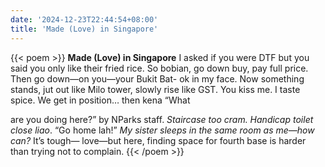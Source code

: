 ```yaml
---
date: '2024-12-23T22:44:54+08:00'
title: 'Made (Love) in Singapore'
---
```


{{< poem >}}
__Made (Love) in Singapore__
I asked if you were DTF but
you said you only like their fried rice.
So bobian, go down buy, pay full price.
Then go down—on you—your Bukit Bat-
ok in my face. Now something stands, jut
out like Milo tower, slowly rise
like GST. You kiss me. I taste spice.
We get in position… then kena “What

are you doing here?” by NParks staff.
_Staircase too cram. Handicap toilet close_
_liao_. “Go home lah!” _My sister sleeps in_
_the same room as me—how can?_ It’s tough—
love—but here, finding space for fourth base
is harder than trying not to complain.
{{< /poem >}}
